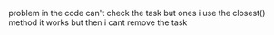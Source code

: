 problem in the code 
can't check the task
but ones i use the closest() method it works but then i cant remove the task
